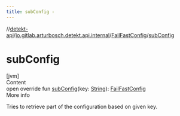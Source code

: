 ```yaml
---
title: subConfig -
---
```

//[detekt-api](../../index.md)/[io.gitlab.arturbosch.detekt.api.internal](../index.md)/[FailFastConfig](index.md)/[subConfig](sub-config.md)



# subConfig  
[jvm]  
Content  
open override fun [subConfig](sub-config.md)(key: [String](https://kotlinlang.org/api/latest/jvm/stdlib/kotlin/-string/index.html)): [FailFastConfig](index.md)  
More info  


Tries to retrieve part of the configuration based on given key.

  



